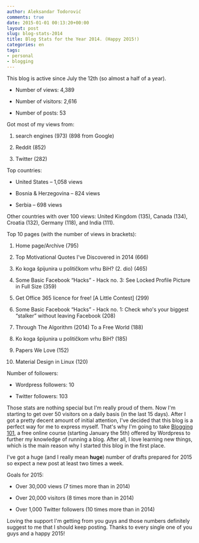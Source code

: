 ```yaml
---
author: Aleksandar Todorović
comments: true
date: 2015-01-01 00:13:20+00:00
layout: post
slug: blog-stats-2014
title: Blog Stats for the Year 2014. (Happy 2015!)
categories: en
tags:
- personal
- blogging
---
```


This blog is active since July the 12th (so almost a half of a year).




  * Number of views: 4,389


  * Number of visitors: 2,616


  * Number of posts: 53


Got most of my views from:


  1. search engines (973) (898 from Google)


  2. Reddit (852)


  3. Twitter (282)


Top countries:


  * United States – 1,058 views


  * Bosnia & Herzegovina – 824 views


  * Serbia – 698 views


Other countries with over 100 views: United Kingdom (135), Canada (134), Croatia (132), Germany (118), and India (111).

Top 10 pages (with the number of views in brackets):


  1. Home page/Archive (795)


  2. Top Motivational Quotes I've Discovered in 2014 (666)


  3. Ko koga špijunira u političkom vrhu BiH? (2. dio) (465)


  4. Some Basic Facebook “Hacks” - Hack no. 3: See Locked Profile Picture in Full Size (359)


  5. Get Office 365 licence for free! [A Little Contest] (299)


  6. Some Basic Facebook “Hacks” - Hack no. 1: Check who's your biggest “stalker” without leaving Facebook (208)


  7. Through The Algorithm (2014) To a Free World (188)


  8. Ko koga špijunira u političkom vrhu BiH? (185)


  9. Papers We Love (152)


  10. Material Design in Linux (120)


Number of followers:


  * Wordpress followers: 10


  * Twitter followers: 103


Those stats are nothing special but I'm really proud of them. Now I'm starting to get over 50 visitors on a daily basis (in the last 15 days). After I got a pretty decent amount of initial attention, I've decided that this blog is a perfect way for me to express myself. That's why I'm going to take [Blogging 101](https://dailypost.wordpress.com/2014/12/29/blogging-101-january-registration/), a free online course (starting January the 5th) offered by Wordpress to further my knowledge of running a blog. After all, I love learning new things, which is the main reason why I started this blog in the first place.

I've got a huge (and I really mean **huge**) number of drafts prepared for 2015 so expect a new post at least two times a week.

Goals for 2015:




  * Over 30,000 views (7 times more than in 2014)


  * Over 20,000 visitors (8 times more than in 2014)


  * Over 1,000 Twitter followers (10 times more than in 2014)


Loving the support I'm getting from you guys and those numbers definitely suggest to me that I should keep posting. Thanks to every single one of you guys and a happy 2015!
